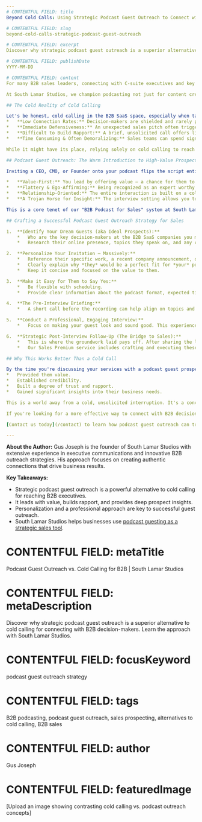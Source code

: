```yaml
---
# CONTENTFUL FIELD: title
Beyond Cold Calls: Using Strategic Podcast Guest Outreach to Connect with B2B Decision-Makers

# CONTENTFUL FIELD: slug
beyond-cold-calls-strategic-podcast-guest-outreach

# CONTENTFUL FIELD: excerpt
Discover why strategic podcast guest outreach is a superior alternative to cold calling for connecting with B2B decision-makers. Learn the approach with South Lamar Studios.

# CONTENTFUL FIELD: publishDate
YYYY-MM-DD

# CONTENTFUL FIELD: content
For many B2B sales leaders, connecting with C-suite executives and key decision-makers is a constant challenge. Traditional methods like cold calling are often met with resistance, low response rates, and gatekeepers. It's time to explore more effective **alternatives to cold calling for B2B executives**, and a well-executed **podcast guest outreach strategy** stands out as a powerful solution.

At South Lamar Studios, we champion podcasting not just for content creation, but as a premier tool for high-level networking and sales initiation, directly engaging the leaders you want to reach.

## The Cold Reality of Cold Calling

Let's be honest, cold calling in the B2B SaaS space, especially when targeting busy executives, is tough:
*   **Low Connection Rates:** Decision-makers are shielded and rarely pick up unsolicited calls. The average cold calling success rate hovers around [2.3%](https://www.cognism.com/blog/cold-calling-success-rates), underscoring the challenge.
*   **Immediate Defensiveness:** An unexpected sales pitch often triggers immediate resistance.
*   **Difficult to Build Rapport:** A brief, unsolicited call offers little room to build genuine connection or trust.
*   **Time Consuming & Often Demoralizing:** Sales teams can spend significant effort with minimal positive results.

While it might have its place, relying solely on cold calling to reach top-tier prospects is an uphill battle.

## Podcast Guest Outreach: The Warm Introduction to High-Value Prospects

Inviting a CEO, CMO, or Founder onto your podcast flips the script entirely. Instead of asking for their time to pitch them, you're offering them a platform to share their expertise and insights. This approach is far more effective because it's:

*   **Value-First:** You lead by offering value – a chance for them to gain visibility and share their [thought leadership](https://www.forbes.com/sites/forbescoachescouncil/2017/02/22/the-new-expert-platform-using-podcast-interviews-for-thought-leadership-marketing/).
*   **Flattery & Ego-Affirming:** Being recognized as an expert worthy of a podcast interview is appealing.
*   **Relationship-Oriented:** The entire interaction is built on a collaborative, conversational footing, which naturally builds rapport.
*   **A Trojan Horse for Insight:** The interview setting allows you to gain deep insights into their business, challenges, and priorities in a non-threatening way – information that is gold for a sales team.

This is a core tenet of our "B2B Podcast for Sales" system at South Lamar Studios: using podcasting as a sophisticated door-opener.

## Crafting a Successful Podcast Guest Outreach Strategy for Sales

1.  **Identify Your Dream Guests (aka Ideal Prospects):**
    *   Who are the key decision-makers at the B2B SaaS companies you most want to work with?
    *   Research their online presence, topics they speak on, and any content they've already produced.

2.  **Personalize Your Invitation – Massively:**
    *   Reference their specific work, a recent company announcement, or an article they wrote.
    *   Clearly explain why *they* would be a perfect fit for *your* podcast and its audience.
    *   Keep it concise and focused on the value to them.

3.  **Make it Easy for Them to Say Yes:**
    *   Be flexible with scheduling.
    *   Provide clear information about the podcast format, expected time commitment, and topics for discussion (which you can suggest based on their expertise and your strategic goals).

4.  **The Pre-Interview Briefing:**
    *   A short call before the recording can help align on topics and build further rapport, making the actual interview smoother and more insightful.

5.  **Conduct a Professional, Engaging Interview:**
    *   Focus on making your guest look and sound good. This experience will be directly associated with you and your brand.

6.  **Strategic Post-Interview Follow-Up (The Bridge to Sales):**
    *   This is where the groundwork laid pays off. After sharing the live episode, your follow-up can reference key discussion points and gently pivot to how your services might address needs or opportunities uncovered during the chat. This is a much warmer conversation than a cold pitch.
    *   Our Sales Premium service includes crafting and executing these crucial outbound messages.

## Why This Works Better Than a Cold Call

By the time you're discussing your services with a podcast guest prospect, you've already:
*   Provided them value.
*   Established credibility.
*   Built a degree of trust and rapport.
*   Gained significant insights into their business needs.

This is a world away from a cold, unsolicited interruption. It's a conversation between two professionals who have already collaborated.

If you're looking for a more effective way to connect with B2B decision-makers and move beyond the limitations of cold calling, consider integrating a strategic podcast guest outreach program into your sales efforts. South Lamar Studios can show you how this fits into our overall ["B2B Podcast for Sales" system](/blog/stop-wasting-your-mic-how-to-turn-your-b2b-podcast-into-a-powerful-sales-tool).

[Contact us today](/contact) to learn how podcast guest outreach can transform your B2B sales approach.

---
```

**About the Author:** Gus Joseph is the founder of South Lamar Studios with extensive experience in executive communications and innovative B2B outreach strategies. His approach focuses on creating authentic connections that drive business results.

**Key Takeaways:**
*   Strategic podcast guest outreach is a powerful alternative to cold calling for reaching B2B executives.
*   It leads with value, builds rapport, and provides deep prospect insights.
*   Personalization and a professional approach are key to successful guest outreach.
*   South Lamar Studios helps businesses use [podcast guesting as a strategic sales tool](/blog/from-guest-to-gold-the-art-of-converting-podcast-interviews-into-high-value-clients).

# CONTENTFUL FIELD: metaTitle
Podcast Guest Outreach vs. Cold Calling for B2B | South Lamar Studios

# CONTENTFUL FIELD: metaDescription
Discover why strategic podcast guest outreach is a superior alternative to cold calling for connecting with B2B decision-makers. Learn the approach with South Lamar Studios.

# CONTENTFUL FIELD: focusKeyword
podcast guest outreach strategy

# CONTENTFUL FIELD: tags
B2B podcasting, podcast guest outreach, sales prospecting, alternatives to cold calling, B2B sales

# CONTENTFUL FIELD: author
Gus Joseph

# CONTENTFUL FIELD: featuredImage
[Upload an image showing contrasting cold calling vs. podcast outreach concepts] 